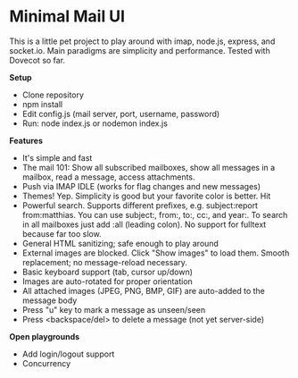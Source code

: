 # Minimal Mail UI

This is a little pet project to play around with imap, node.js, express, and socket.io. Main paradigms are simplicity and performance. Tested with Dovecot so far.

**Setup**

* Clone repository
* npm install
* Edit config.js (mail server, port, username, password)
* Run: node index.js or nodemon index.js

**Features**

* It's simple and fast
* The mail 101: Show all subscribed mailboxes, show all messages in a mailbox, read a message, access attachments.
* Push via IMAP IDLE (works for flag changes and new messages)
* Themes! Yep. Simplicity is good but your favorite color is better. Hit
* Powerful search. Supports different prefixes, e.g. subject:report from:matthias. You can use subject:, from:, to:, cc:, and year:. To search in all mailboxes just add :all (leading colon). No support for fulltext because far too slow.
* General HTML sanitizing; safe enough to play around
* External images are blocked. Click "Show images" to load them. Smooth replacement; no message-reload necessary.
* Basic keyboard support (tab, cursor up/down)
* Images are auto-rotated for proper orientation
* All attached images (JPEG, PNG, BMP, GIF) are auto-added to the message body
* Press "u" key to mark a message as unseen/seen
* Press <backspace/del> to delete a message (not yet server-side)

**Open playgrounds**

* Add login/logout support
* Concurrency

